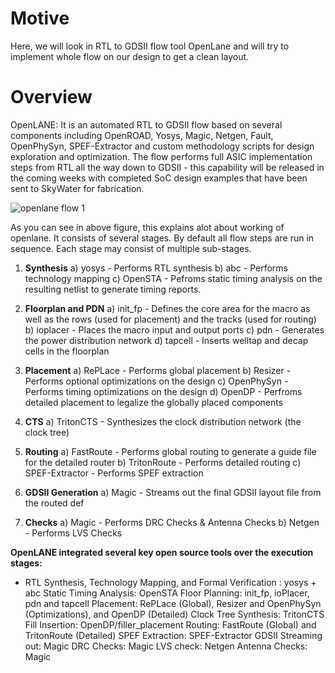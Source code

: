 # Motive
Here, we will look in RTL to GDSII flow tool OpenLane and will try to implement whole flow on our design to get a clean layout. 

# Overview
OpenLANE: It is an automated RTL to GDSII flow based on several components including OpenROAD, Yosys, Magic, Netgen, Fault, OpenPhySyn, SPEF-Extractor and custom methodology scripts for design exploration and optimization. The flow performs full ASIC implementation steps from RTL all the way down to GDSII - this capability will be released in the coming weeks with completed SoC design examples that have been sent to SkyWater for fabrication.

![openlane flow 1](https://user-images.githubusercontent.com/31381446/103125490-3d81bb00-46b1-11eb-83f5-b9a40a56e91f.png)

As you can see in above figure, this explains alot about working of openlane. It consists of several stages. By default all flow steps are run in sequence. Each stage may consist of multiple sub-stages.

1)  **Synthesis**
  a) yosys - Performs RTL synthesis
  b) abc - Performs technology mapping
  c) OpenSTA - Pefroms static timing analysis on the resulting netlist to generate timing reports.

2)  **Floorplan and PDN**
  a)  init_fp - Defines the core area for the macro as well as the rows (used for placement) and the tracks (used for routing)
  b)  ioplacer - Places the macro input and output ports
  c)  pdn - Generates the power distribution network
  d)  tapcell - Inserts welltap and decap cells in the floorplan

3)  **Placement**
  a)  RePLace - Performs global placement
  b)  Resizer - Performs optional optimizations on the design
  c)  OpenPhySyn - Performs timing optimizations on the design
  d)  OpenDP - Perfroms detailed placement to legalize the globally placed components

4)  **CTS**
  a)  TritonCTS - Synthesizes the clock distribution network (the clock tree)

5)  **Routing**
  a)  FastRoute - Performs global routing to generate a guide file for the detailed router
  b)  TritonRoute - Performs detailed routing
  c)  SPEF-Extractor - Performs SPEF extraction

6)  **GDSII Generation**
  a)  Magic - Streams out the final GDSII layout file from the routed def

7)  **Checks**
  a)  Magic - Performs DRC Checks & Antenna Checks
  b)  Netgen - Performs LVS Checks

**OpenLANE integrated several key open source tools over the execution stages:**

* RTL Synthesis, Technology Mapping, and Formal Verification : yosys + abc
Static Timing Analysis: OpenSTA
Floor Planning: init_fp, ioPlacer, pdn and tapcell
Placement: RePLace (Global), Resizer and OpenPhySyn (Optimizations), and OpenDP (Detailed)
Clock Tree Synthesis: TritonCTS
Fill Insertion: OpenDP/filler_placement
Routing: FastRoute (Global) and TritonRoute (Detailed)
SPEF Extraction: SPEF-Extractor
GDSII Streaming out: Magic
DRC Checks: Magic
LVS check: Netgen
Antenna Checks: Magic
